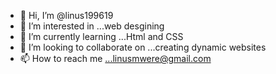 - 👋 Hi, I’m @linus199619
- 👀 I’m interested in ...web desgining
- 🌱 I’m currently learning ...Html and CSS
- 💞️ I’m looking to collaborate on ...creating dynamic websites
- 📫 How to reach me ...linusmwere@gmail.com

<!---
linus199619/linus199619 is a ✨ special ✨ repository because its `README.md` (this file) appears on your GitHub profile.
You can click the Preview link to take a look at your changes.
--->
